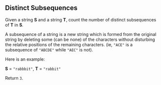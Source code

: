 ## Distinct Subsequences

Given a string **S** and a string **T**, count the number of distinct subsequences of **T** in **S**.

A subsequence of a string is a new string which is formed from the original string by deleting some (can be none) of the characters without disturbing the relative positions of the remaining characters. (ie, `"ACE"` is a subsequence of `"ABCDE"` while `"AEC"` is not).

Here is an example:

**S** = `"rabbbit"`, **T** = `"rabbit"`

Return `3`.
